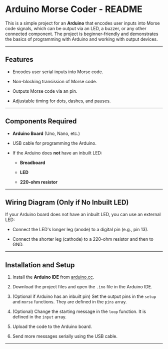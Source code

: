# Arduino Morse Coder - README  

This is a simple project for an **Arduino** that encodes user inputs into Morse code signals, which can be output via an LED, a buzzer, or any other connected component. The project is beginner-friendly and demonstrates the basics of programming with Arduino and working with output devices.

---

## Features  

- Encodes user serial inputs into Morse code.

- Non-blocking transission of Morse code.

- Outputs Morse code via an pin.

- Adjustable timing for dots, dashes, and pauses.

---

## Components Required 

- **Arduino Board** (Uno, Nano, etc.)  

- USB cable for programming the Arduino.  

- If the Arduino does **not** have an inbuilt LED:  
  - **Breadboard**  

  - **LED**  

  - **220-ohm resistor**  

---

## Wiring Diagram (Only if No Inbuilt LED)  
If your Arduino board does not have an inbuilt LED, you can use an external LED:

- Connect the LED's longer leg (anode) to a digital pin (e.g., pin 13).

- Connect the shorter leg (cathode) to a 220-ohm resistor and then to GND.

---

## Installation and Setup  

1. Install the **Arduino IDE** from [arduino.cc](https://www.arduino.cc/).  

2. Download the project files and open the `.ino` file in the Arduino IDE.  

3. (Optional if Arduino has an inbuilt pin) Set the output pins in the `setup` and `morse` functions. They are defined in the `pins` array.

4. (Optional) Change the starting message in the `loop` function. It is defined in the `input` array.

4. Upload the code to the Arduino board.

5. Send more messages serially using the USB cable.

---
